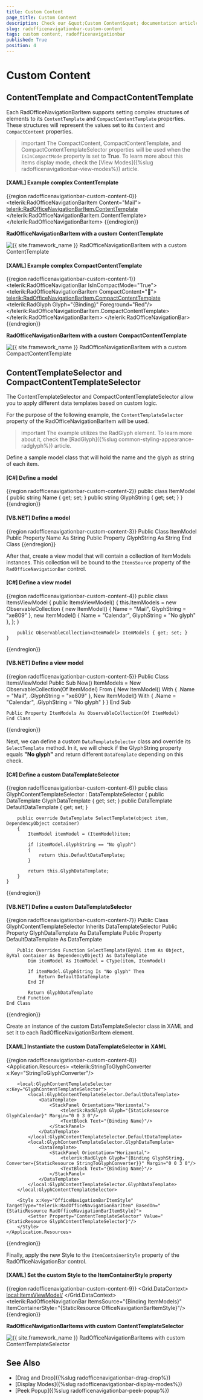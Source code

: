 ```yaml
---
title: Custom Content
page_title: Custom Content
description: Check our &quot;Custom Content&quot; documentation article for the RadOfficeNavigationBar control.
slug: radofficenavigationbar-custom-content
tags: custom content, radofficenavigationbar
published: True
position: 4
---
```


# Custom Content

## ContentTemplate and CompactContentTemplate

Each RadOfficeNavigationBarItem supports setting complex structures of elements to its `ContentTemplate` and `CompactContentTemplate` properties. These structures will represent the values set to its `Content` and `CompactContent` properties. 

>important The CompactContent, CompactContentTemplate, and CompactContentTemplateSelector properties will be used when the `IsInCompactMode` property is set to __True__. To learn more about this items display mode, check the [View Modes]({%slug radofficenavigationbar-view-modes%}) article.

#### __[XAML] Example complex ContentTemplate__
{{region radofficenavigationbar-custom-content-0}}
    <telerik:RadOfficeNavigationBarItem Content="Mail">
        <telerik:RadOfficeNavigationBarItem.ContentTemplate>
            <DataTemplate>
                <StackPanel Orientation="Horizontal">
                    <Border Width="12" Height="12" Background="Red"/>
                    <TextBlock Text="{Binding}" Foreground="Red" Margin="5 0 0 0"/>
                </StackPanel>
            </DataTemplate>
        </telerik:RadOfficeNavigationBarItem.ContentTemplate>
    </telerik:RadOfficeNavigationBarItem>
{{endregion}}

__RadOfficeNavigationBarItem with a custom ContentTemplate__

![{{ site.framework_name }} RadOfficeNavigationBarItem with a custom ContentTemplate](images/officenavigationbar-custom-content-0.png)

#### __[XAML] Example complex CompactContentTemplate__
{{region radofficenavigationbar-custom-content-1}}
    <telerik:RadOfficeNavigationBar IsInCompactMode="True">
        <telerik:RadOfficeNavigationBarItem CompactContent="&#xe809;">
            <telerik:RadOfficeNavigationBarItem.CompactContentTemplate>
                <DataTemplate>
                    <telerik:RadGlyph Glyph="{Binding}" Foreground="Red"/>
                </DataTemplate>
            </telerik:RadOfficeNavigationBarItem.CompactContentTemplate>
        </telerik:RadOfficeNavigationBarItem>
    </telerik:RadOfficeNavigationBar>
{{endregion}}

__RadOfficeNavigationBarItem with a custom CompactContentTemplate__

![{{ site.framework_name }} RadOfficeNavigationBarItem with a custom CompactContentTemplate](images/officenavigationbar-custom-content-1.png)

## ContentTemplateSelector and CompactContentTemplateSelector

The ContentTemplateSelector and CompactContentTemplateSelector allow you to apply different data templates based on custom logic.

For the purpose of the following example, the `ContentTemplateSelector` property of the RadOfficeNavigationBarItem will be used.

>important The example utilizes the RadGlyph element. To learn more about it, check the [RadGlyph]({%slug common-styling-appearance-radglyph%}) article.

Define a sample model class that will hold the name and the glyph as string of each item.

#### __[C#] Define a model__
{{region radofficenavigationbar-custom-content-2}}
    public class ItemModel
    {
        public string Name { get; set; }
        public string GlyphString { get; set; }
    }
{{endregion}}

#### __[VB.NET] Define a model__
{{region radofficenavigationbar-custom-content-3}}
    Public Class ItemModel
        Public Property Name As String
        Public Property GlyphString As String
    End Class
{{endregion}}

After that, create a view model that will contain a collection of ItemModels instances. This collection will be bound to the `ItemsSource` property of the `RadOfficeNavigationBar` control.

#### __[C#] Define a view model__
{{region radofficenavigationbar-custom-content-4}}
    public class ItemsViewModel
    {
        public ItemsViewModel()
        {
            this.ItemModels = new ObservableCollection<ItemModel>
            {
                new ItemModel() { Name = "Mail", GlyphString = "xe809" },
                new ItemModel() { Name = "Calendar", GlyphString = "No glyph" },
            };
        }

        public ObservableCollection<ItemModel> ItemModels { get; set; }
    }
{{endregion}}

#### __[VB.NET] Define a view model__
{{region radofficenavigationbar-custom-content-5}}
    Public Class ItemsViewModel
    Public Sub New()
    ItemModels = New ObservableCollection(Of ItemModel) From {
      New ItemModel() With {
          .Name = "Mail",
            .GlyphString = "xe809"
        },
        New ItemModel() With {
          .Name = "Calendar",
            .GlyphString = "No glyph"
        }
    }
    End Sub

    Public Property ItemModels As ObservableCollection(Of ItemModel)
    End Class
{{endregion}}

Next, we can define a custom `DataTemplateSelector` class and override its `SelectTemplate` method. In it, we will check if the GlyphString property equals __"No glyph"__ and return different `DataTemplate` depending on this check.

#### __[C#] Define a custom DataTemplateSelector__
{{region radofficenavigationbar-custom-content-6}}
    public class GlyphContentTemplateSelector : DataTemplateSelector
    {
        public DataTemplate GlyphDataTemplate { get; set; }
        public DataTemplate DefaultDataTemplate { get; set; }

        public override DataTemplate SelectTemplate(object item, DependencyObject container)
        {
            ItemModel itemModel = (ItemModel)item;

            if (itemModel.GlyphString == "No glyph")
            {
                return this.DefaultDataTemplate;
            }

            return this.GlyphDataTemplate;
        }
    }
{{endregion}}

#### __[VB.NET] Define a custom DataTemplateSelector__
{{region radofficenavigationbar-custom-content-7}}
    Public Class GlyphContentTemplateSelector
        Inherits DataTemplateSelector
        Public Property GlyphDataTemplate As DataTemplate
        Public Property DefaultDataTemplate As DataTemplate

        Public Overrides Function SelectTemplate(ByVal item As Object, ByVal container As DependencyObject) As DataTemplate
            Dim itemModel As ItemModel = CType(item, ItemModel)

            If itemModel.GlyphString Is "No glyph" Then
                Return DefaultDataTemplate
            End If

            Return GlyphDataTemplate
        End Function
    End Class
{{endregion}}

Create an instance of the custom DataTemplateSelector class in XAML and set it to each RadOfficeNavigationBarItem element.

#### __[XAML] Instantiate the custom DataTemplateSelector in XAML__
{{region radofficenavigationbar-custom-content-8}}
    <Application.Resources>
        <telerik:StringToGlyphConverter x:Key="StringToGlyphConverter"/>

        <local:GlyphContentTemplateSelector x:Key="GlyphContentTemplateSelector">
            <local:GlyphContentTemplateSelector.DefaultDataTemplate>
                <DataTemplate>
                    <StackPanel Orientation="Horizontal">
                        <telerik:RadGlyph Glyph="{StaticResource GlyphCalendar}" Margin="0 0 3 0"/>
                        <TextBlock Text="{Binding Name}"/>
                    </StackPanel>
                </DataTemplate>
            </local:GlyphContentTemplateSelector.DefaultDataTemplate>
            <local:GlyphContentTemplateSelector.GlyphDataTemplate>
                <DataTemplate>
                    <StackPanel Orientation="Horizontal">
                        <telerik:RadGlyph Glyph="{Binding GlyphString, Converter={StaticResource StringToGlyphConverter}}" Margin="0 0 3 0"/>
                        <TextBlock Text="{Binding Name}"/>
                    </StackPanel>
                </DataTemplate>
            </local:GlyphContentTemplateSelector.GlyphDataTemplate>
        </local:GlyphContentTemplateSelector>

        <Style x:Key="OfficeNavigationBarItemStyle" TargetType="telerik:RadOfficeNavigationBarItem" BasedOn="{StaticResource RadOfficeNavigationBarItemStyle}">
            <Setter Property="ContentTemplateSelector" Value="{StaticResource GlyphContentTemplateSelector}"/>
        </Style>
    </Application.Resources>
{{endregion}}

Finally, apply the new Style to the `ItemContainerStyle` property of the RadOfficeNavigationBar control.

#### __[XAML] Set the custom Style to the ItemContainerStyle property__
{{region radofficenavigationbar-custom-content-9}}
    <Grid>
        <Grid.DataContext>
            <local:ItemsViewModel/>
        </Grid.DataContext>
        <telerik:RadOfficeNavigationBar ItemsSource="{Binding ItemModels}" ItemContainerStyle="{StaticResource OfficeNavigationBarItemStyle}"/>
    </Grid>
{{endregion}}

__RadOfficeNavigationBarItems with custom ContentTemplateSelector__

![{{ site.framework_name }} RadOfficeNavigationBarItems with custom ContentTemplateSelector](images/officenavigationbar-custom-content-2.png)

## See Also
* [Drag and Drop]({%slug radofficenavigationbar-drag-drop%})
* [Display Modes]({%slug radofficenavigationbar-display-modes%})
* [Peek Popup]({%slug radofficenavigationbar-peek-popup%})